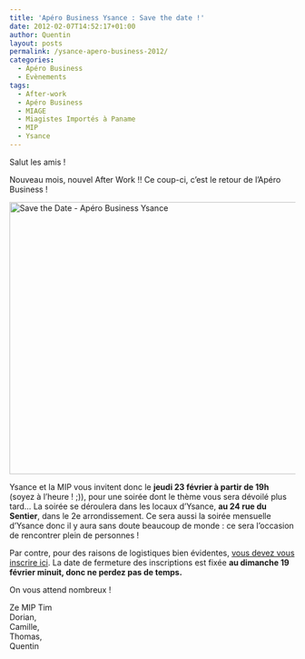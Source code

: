 ```yaml
---
title: 'Apéro Business Ysance : Save the date !'
date: 2012-02-07T14:52:17+01:00
author: Quentin
layout: posts
permalink: /ysance-apero-business-2012/
categories:
  - Apéro Business
  - Evènements
tags:
  - After-work
  - Apéro Business
  - MIAGE
  - Miagistes Importés à Paname
  - MIP
  - Ysance
---
```

Salut les amis !

Nouveau mois, nouvel After Work !! Ce coup-ci, c&#8217;est le retour de l&#8217;Apéro Business !

<img class="aligncenter size-large wp-image-743" title="Save the Date - Apéro Business Ysance" src="/assets/uploads/2012/02/Save-the-Date-soirée-Miagiste-1024x767.jpg" alt="Save the Date - Apéro Business Ysance" width="640" height="479" /> 

Ysance et la MIP vous invitent donc le **jeudi 23 février à partir de 19h** (soyez à l&#8217;heure ! ;)), pour une soirée dont le thème vous sera dévoilé plus tard&#8230; La soirée se déroulera dans les locaux d&#8217;Ysance, **au 24 rue du Sentier**, dans le 2e arrondissement. Ce sera aussi la soirée mensuelle d&#8217;Ysance donc il y aura sans doute beaucoup de monde : ce sera l&#8217;occasion de rencontrer plein de personnes !

Par contre, pour des raisons de logistiques bien évidentes, <a title="Inscription à l’Apéro Business" href="/inscription-ysance-apero-business/" target="_blank">vous devez vous inscrire ici</a>. La date de fermeture des inscriptions est fixée **au dimanche 19 février minuit, donc ne perdez pas de temps.**

On vous attend nombreux !

Ze MIP Tim  
Dorian,  
Camille,  
Thomas,  
Quentin
